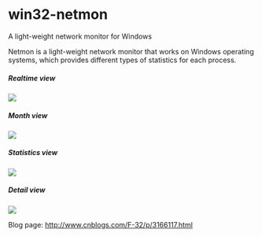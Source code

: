 # win32-netmon
A light-weight network monitor for Windows

Netmon is a light-weight network monitor that works on Windows operating systems, which provides different types of statistics for each process.

##### Realtime view #####

<img src="https://github.com/windy32/win32-netmon/blob/master/html/realtime.png" />

##### Month view #####

<img src="https://github.com/windy32/win32-netmon/blob/master/html/month.png" />

##### Statistics view #####

<img src="https://github.com/windy32/win32-netmon/blob/master/html/statistics.png" />

##### Detail view #####

<img src="https://github.com/windy32/win32-netmon/blob/master/html/detail.png" />

Blog page: http://www.cnblogs.com/F-32/p/3166117.html
